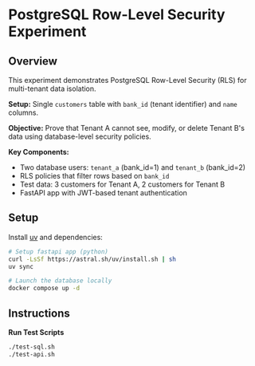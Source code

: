 # PostgreSQL Row-Level Security Experiment

## Overview

This experiment demonstrates PostgreSQL Row-Level Security (RLS) for multi-tenant data isolation. 

**Setup:** Single `customers` table with `bank_id` (tenant identifier) and `name` columns.

**Objective:** Prove that Tenant A cannot see, modify, or delete Tenant B's data using database-level security policies.

**Key Components:**
- Two database users: `tenant_a` (bank_id=1) and `tenant_b` (bank_id=2)
- RLS policies that filter rows based on `bank_id`
- Test data: 3 customers for Tenant A, 2 customers for Tenant B
- FastAPI app with JWT-based tenant authentication

## Setup

Install [uv](https://docs.astral.sh/uv/) and dependencies:
```bash
# Setup fastapi app (python)
curl -LsSf https://astral.sh/uv/install.sh | sh
uv sync

# Launch the database locally
docker compose up -d
```

## Instructions

**Run Test Scripts**

```bash
./test-sql.sh
./test-api.sh
```
